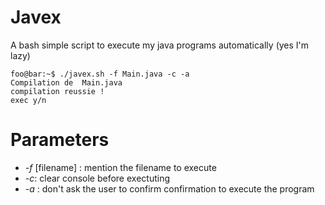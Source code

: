 # Javex
A bash simple script to execute my java programs automatically (yes I'm lazy)
```console
foo@bar:~$ ./javex.sh -f Main.java -c -a 
Compilation de  Main.java
compilation reussie !
exec y/n
```

# Parameters 
+ *-f* [filename] : mention the filename to execute
+ *-c*: clear console before exectuting
+ *-a* : don't ask the user to confirm confirmation to execute the program

